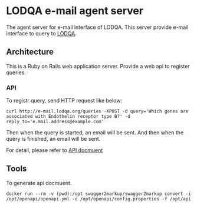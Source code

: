 # LODQA e-mail agent server

The agent server for e-mail interface of LODQA.
This server provide e-mail interface to query to [LODQA](http://lodqa.org/).

## Architecture

This is a Ruby on Rails web application server.
Provide a web api to register queries.

### API

To registr query, send HTTP request like below:

```
curl http://e-mail.lodqa.org/queries -XPOST -d query='Which genes are associated with Endothelin receptor type B?' -d reply_to='e.mail.address@example.com'
```

Then when the query is started, an email will be sent.
And then when the query is finished, an email will be sent.

For detail, please refer to [API docmuent](api.md)

## Tools

To generate api docmuent.

```
docker run --rm -v (pwd):/opt swagger2markup/swagger2markup convert -i /opt/openapi/openapi.yml -c /opt/openapi/config.properties -f /opt/api
 ```
